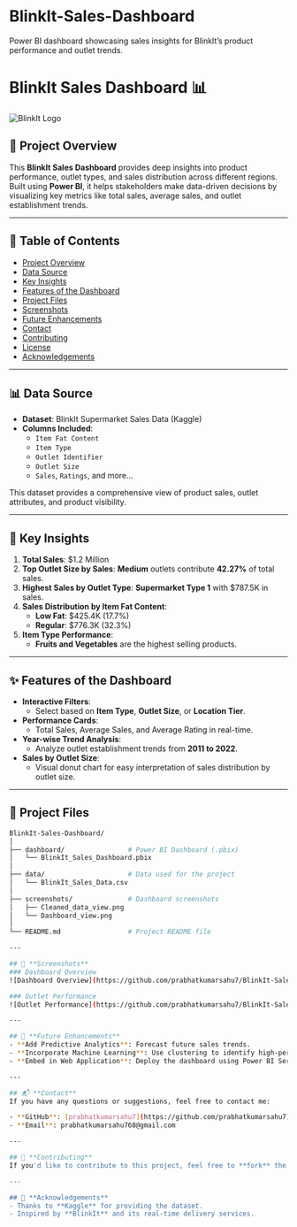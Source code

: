 # BlinkIt-Sales-Dashboard
Power BI dashboard showcasing sales insights for BlinkIt’s product performance and outlet trends.

# **BlinkIt Sales Dashboard 📊**
![BlinkIt Logo](https://images.crunchbase.com/image/upload/c_pad,h_170,w_170,f_auto,b_white,q_auto:eco,dpr_2/ozrgpc6hulbfxyi1zeqd)

## 🚀 **Project Overview**
This **BlinkIt Sales Dashboard** provides deep insights into product performance, outlet types, and sales distribution across different regions. Built using **Power BI**, it helps stakeholders make data-driven decisions by visualizing key metrics like total sales, average sales, and outlet establishment trends.

---

## 📑 **Table of Contents**
- [Project Overview](#-project-overview)
- [Data Source](#-data-source)
- [Key Insights](#-key-insights)
- [Features of the Dashboard](#-features-of-the-dashboard)
- [Project Files](#-project-files)
- [Screenshots](#-screenshots)
- [Future Enhancements](#-future-enhancements)
- [Contact](#-contact)
- [Contributing](#-contributing)
- [License](#-license)
- [Acknowledgements](#-acknowledgements)

---

## 📊 **Data Source**
- **Dataset**: BlinkIt Supermarket Sales Data (Kaggle)
- **Columns Included**:
  - `Item Fat Content`
  - `Item Type`
  - `Outlet Identifier`
  - `Outlet Size`
  - `Sales`, `Ratings`, and more...

This dataset provides a comprehensive view of product sales, outlet attributes, and product visibility.

---

## 🧐 **Key Insights**
1. **Total Sales**: $1.2 Million  
2. **Top Outlet Size by Sales**: **Medium** outlets contribute **42.27%** of total sales.  
3. **Highest Sales by Outlet Type**: **Supermarket Type 1** with $787.5K in sales.  
4. **Sales Distribution by Item Fat Content**: 
   - **Low Fat**: $425.4K (17.7%)  
   - **Regular**: $776.3K (32.3%)  
5. **Item Type Performance**: 
   - **Fruits and Vegetables** are the highest selling products.

---

## ✨ **Features of the Dashboard**
- **Interactive Filters**:
  - Select based on **Item Type**, **Outlet Size**, or **Location Tier**.
- **Performance Cards**:
  - Total Sales, Average Sales, and Average Rating in real-time.
- **Year-wise Trend Analysis**:
  - Analyze outlet establishment trends from **2011 to 2022**.
- **Sales by Outlet Size**:
  - Visual donut chart for easy interpretation of sales distribution by outlet size.

---

## 📂 **Project Files**
```bash
BlinkIt-Sales-Dashboard/
│
├── dashboard/                # Power BI Dashboard (.pbix)
│   └── BlinkIt_Sales_Dashboard.pbix
│
├── data/                     # Data used for the project
│   └── BlinkIt_Sales_Data.csv
│
├── screenshots/              # Dashboard screenshots
│   ├── Cleaned_data_view.png
│   └── Dashboard_view.png
│
└── README.md                 # Project README file

---

## 📸 **Screenshots**
### Dashboard Overview
![Dashboard Overview](https://github.com/prabhatkumarsahu7/BlinkIt-Sales-Dashboard/blob/main/screenshots/Cleaned_data_view.png)

### Outlet Performance
![Outlet Performance](https://github.com/prabhatkumarsahu7/BlinkIt-Sales-Dashboard/blob/main/screenshots/Dashboard_view.png)

---

## 🔮 **Future Enhancements**
- **Add Predictive Analytics**: Forecast future sales trends.
- **Incorporate Machine Learning**: Use clustering to identify high-performing outlets.
- **Embed in Web Application**: Deploy the dashboard using Power BI Service.

---

## 📬 **Contact**
If you have any questions or suggestions, feel free to contact me:

- **GitHub**: [prabhatkumarsahu7](https://github.com/prabhatkumarsahu7)  
- **Email**: prabhatkumarsahu768@gmail.com

---

## 🌟 **Contributing**
If you'd like to contribute to this project, feel free to **fork** the repository and submit a **pull request**. All contributions are welcome!

---

## 🙌 **Acknowledgements**
- Thanks to **Kaggle** for providing the dataset.
- Inspired by **BlinkIt** and its real-time delivery services.

